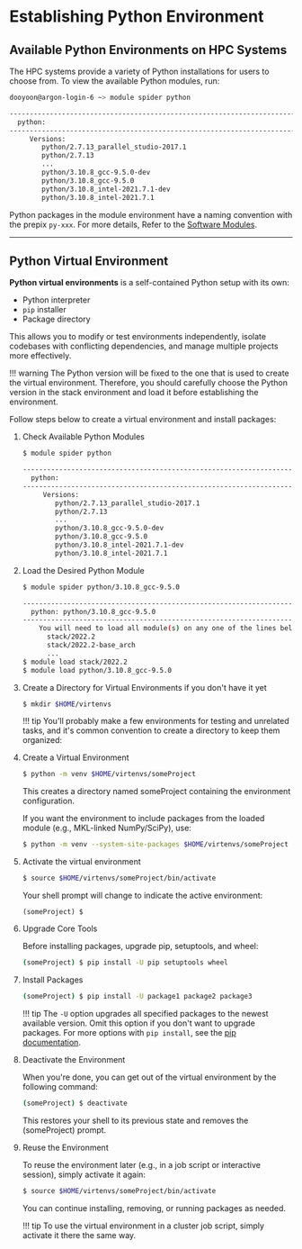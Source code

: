 # Establishing Python Environment


## Available Python Environments on HPC Systems

The HPC systems provide a variety of Python installations for users to choose from. To view the available Python modules, run:


```bash
dooyoon@argon-login-6 ~> module spider python

----------------------------------------------------------------------------
  python:
----------------------------------------------------------------------------
     Versions:
        python/2.7.13_parallel_studio-2017.1
        python/2.7.13
        ...
        python/3.10.8_gcc-9.5.0-dev
        python/3.10.8_gcc-9.5.0
        python/3.10.8_intel-2021.7.1-dev
        python/3.10.8_intel-2021.7.1

```
Python packages in the module environment have a naming convention with the prepix ```py-xxx```. For more details, Refer to the [Software Modules](../../modules).

---

## Python Virtual Environment


**Python virtual environments** is a self-contained Python setup with its own:

- Python interpreter
- `pip` installer
- Package directory


This allows you to modify or test environments independently, isolate codebases with conflicting dependencies, and manage multiple projects more effectively.

!!! warning 
    The Python version will be fixed to the one that is used to create the virtual environment. Therefore, you should carefully choose the Python version in the stack environment and load it before establishing the environment. 

Follow steps below to create a virtual environment and install packages:

1. Check Available Python Modules
    ```bash
    $ module spider python
    
    ----------------------------------------------------------------------------
      python:
    ----------------------------------------------------------------------------
         Versions:
            python/2.7.13_parallel_studio-2017.1
            python/2.7.13
            ...
            python/3.10.8_gcc-9.5.0-dev
            python/3.10.8_gcc-9.5.0
            python/3.10.8_intel-2021.7.1-dev
            python/3.10.8_intel-2021.7.1
    
    ```

2. Load the Desired Python Module
    ```bash
    $ module spider python/3.10.8_gcc-9.5.0
    
    -----------------------------------------------------------------------------------------------------------------------------------------
      python: python/3.10.8_gcc-9.5.0
    -----------------------------------------------------------------------------------------------------------------------------------------
        You will need to load all module(s) on any one of the lines below before the "python/3.10.8_gcc-9.5.0" module is available to load.
          stack/2022.2
          stack/2022.2-base_arch
          ...
    $ module load stack/2022.2
    $ module load python/3.10.8_gcc-9.5.0
    ```

3. Create a Directory for Virtual Environments if you don't have it yet
    ```bash
    $ mkdir $HOME/virtenvs
    ```

    !!! tip
        You'll probably make a few environments for testing and unrelated tasks, and it's common convention to create a directory to keep them organized:


4. Create a Virtual Environment
    ```bash
    $ python -m venv $HOME/virtenvs/someProject
    ```
    This creates a directory named someProject containing the environment configuration.

    If you want the environment to include packages from the loaded module (e.g., MKL-linked NumPy/SciPy), use:
    ```bash
    $ python -m venv --system-site-packages $HOME/virtenvs/someProject
    ```

5. Activate the virtual environment
    ```bash
    $ source $HOME/virtenvs/someProject/bin/activate
    ```
    Your shell prompt will change to indicate the active environment:
    ```
    (someProject) $
    ```

6. Upgrade Core Tools

    Before installing packages, upgrade pip, setuptools, and wheel:

    ```bash
    (someProject) $ pip install -U pip setuptools wheel
    ```

7. Install Packages

    ```bash
    (someProject) $ pip install -U package1 package2 package3
    ```

    !!! tip
        The `-U` option upgrades all specified packages to the newest available version. Omit this option if you don't want to upgrade packages. For more options with `pip install`, see the [pip documentation](https://pip.pypa.io/en/stable/cli/pip_install/).

8. Deactivate the Environment

    When you're done, you can get out of the virtual environment by the following command:
    ```bash
    (someProject) $ deactivate
    ```
    This restores your shell to its previous state and removes the (someProject) prompt.

9. Reuse the Environment

    To reuse the environment later (e.g., in a job script or interactive session), simply activate it again:

    ```bash
    $ source $HOME/virtenvs/someProject/bin/activate
    ```

    You can continue installing, removing, or running packages as needed.

    !!! tip 
        To use the virtual environment in a cluster job script, simply activate it there the same way.

